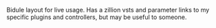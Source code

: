 Bidule layout for live usage.  Has a zillion vsts and parameter links to my specific plugins and controllers, but may be useful to someone.
